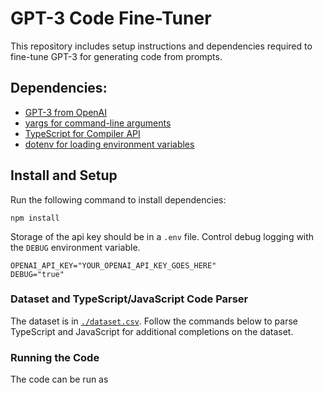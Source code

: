 # GPT-3 Code Fine-Tuner

This repository includes setup instructions and dependencies required to fine-tune GPT-3 for generating code from prompts.

## Dependencies:
- [GPT-3 from OpenAI](https://github.com/openai/openai-node)
- [yargs for command-line arguments](https://github.com/yargs/yargs)
- [TypeScript for Compiler API](https://github.com/microsoft/TypeScript/wiki/Using-the-Compiler-API)
- [dotenv for loading environment variables](https://github.com/motdotla/dotenv)

## Install and Setup

Run the following command to install dependencies:

```shell
npm install
```

Storage of the api key should be in a `.env` file. Control debug logging with the `DEBUG` environment variable.

```
OPENAI_API_KEY="YOUR_OPENAI_API_KEY_GOES_HERE"
DEBUG="true"
```

### Dataset and TypeScript/JavaScript Code Parser
The dataset is in [`./dataset.csv`](./dataset.csv). Follow the commands below to parse TypeScript and JavaScript for additional completions on the dataset.

### Running the Code

The code can be run as 